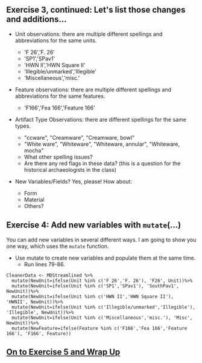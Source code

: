 ## Exercise 3, continued: Let's list those changes and additions...

* Unit observations: there are multiple different spellings and abbreviations for the same units.
    * 'F 26','F. 26'
    * 'SP1','SPav1'
    * 'HWN II','HWN Square II'
    * 'Illegible/unmarked','Illegible'
    * 'Miscellaneous','misc.'

* Feature observations: there are multiple different spellings and abbreviations for the same features.
   * 'F166','Fea 166','Feature 166'

* Artifact Type Observations: there are different spellings for the same types.
   * "ccware", "Creamware", "Creamware, bowl"
   * "White ware", "Whiteware", "Whiteware, annular", "Whiteware, mocha"
   * What other spelling issues?
   * Are there any red flags in these data? (this is a question for the historical archaeologists in the class)

* New Variables/Fields? Yes, please! How about:
   * Form
   * Material
   * Others?

## Exercise 4: Add new variables with `mutate`(...)

You can add new variables in several different ways. I am going to show you one way, which uses the `mutate` function.

* Use mutate to create new variables and populate them at the same time.
   * Run lines 79-86.
```
CleanerData <- MDStreamlined %>%
  mutate(NewUnit=ifelse(Unit %in% c('F 26','F. 26'), 'F26', Unit))%>%
  mutate(NewUnit=ifelse(Unit %in% c('SP1','SPav1'), 'SouthPav1', NewUnit))%>%
  mutate(NewUnit=ifelse(Unit %in% c('HWN II','HWN Square II'), 'HWNII', NewUnit))%>%
  mutate(NewUnit=ifelse(Unit %in% c('Illegible/unmarked','Illegible'), 'Illegible', NewUnit))%>%
  mutate(NewUnit=ifelse(Unit %in% c('Miscellaneous','misc.'), 'Misc', NewUnit))%>%
  mutate(NewFeature=ifelse(Feature %in% c('F166','Fea 166','Feature 166'), 'F166', Feature))
```

## [On to Exercise 5 and Wrap Up](https://github.com/DAACS-Research-Consortium/DAACS-Open-Academy/blob/main/FSS2021/Workshop4/Part_V.md)


